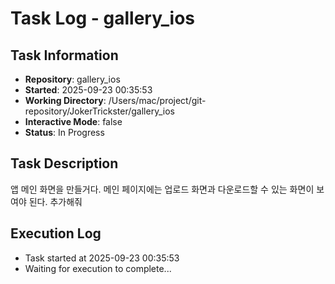 # Task Log - gallery_ios

## Task Information
- **Repository**: gallery_ios
- **Started**: 2025-09-23 00:35:53
- **Working Directory**: /Users/mac/project/git-repository/JokerTrickster/gallery_ios
- **Interactive Mode**: false
- **Status**: In Progress

## Task Description
앱 메인 화면을 만들거다. 메인 페이지에는 업로드 화면과 다운로드할 수 있는 화면이 보여야 된다. 추가해줘

## Execution Log
- Task started at 2025-09-23 00:35:53
- Waiting for execution to complete...

